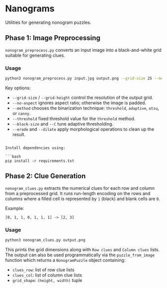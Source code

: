 # Nanograms

Utilities for generating nonogram puzzles.

## Phase 1: Image Preprocessing

`nonogram_preprocess.py` converts an input image into a black-and-white grid suitable for generating clues.

### Usage

```bash
python3 nonogram_preprocess.py input.jpg output.png --grid-size 25 --method adaptive --block-size 100 --C 3
```

Key options:

- `--grid-size` / `--grid-height` control the resolution of the output grid.
- `--no-aspect` ignores aspect ratio; otherwise the image is padded.
- `--method` chooses the binarization technique: `threshold`, `adaptive`, `otsu`, or `canny`.
- `--threshold` fixed threshold value for the `threshold` method.
- `--block-size` and `--C` tune adaptive thresholding.
- `--erode` and `--dilate` apply morphological operations to clean up the result.
```

Install dependencies using:

```bash
pip install -r requirements.txt
```

## Phase 2: Clue Generation

`nonogram_clues.py` extracts the numerical clues for each row and column from a
preprocessed grid. It runs run-length encoding on the rows and columns where a
filled cell is represented by `1` (black) and blank cells are `0`.

Example:

```
[0, 1, 1, 0, 1, 1, 1] -> [2, 3]
```

### Usage

```bash
python3 nonogram_clues.py output.png
```

This prints the grid dimensions along with `Row clues` and `Column clues` lists.
The output can also be used programmatically via the `puzzle_from_image`
function which returns a `NonogramPuzzle` object containing:

- `clues_row`: list of row clue lists
- `clues_col`: list of column clue lists
- `grid_shape`: `(height, width)` tuple

